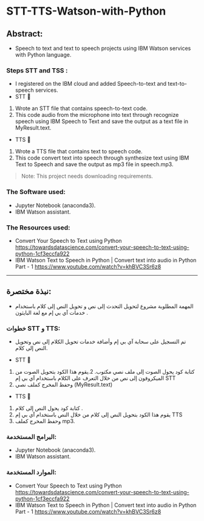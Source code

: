 # STT-TTS-Watson-with-Python 

## Abstract:

* Speech to text and text to speech projects using IBM Watson services with Python language.

### Steps STT and TSS :
* I registered on the IBM cloud and added Speech-to-text and text-to-speech services.
* STT 🔢 
1. Wrote an STT file that contains speech-to-text code.
2. This code audio from the microphone into text through recognize speech using IBM Speech to Text and save the output as a text file in MyResult.text. 

* TTS 🔢 
1. Wrote a TTS file that contains text to speech code.
2. This code convert text into speech through synthesize text using IBM Text to Speech and save the output as mp3 file in speech.mp3.
 
> Note: This project needs downloading requirements.

### The Software used:
* Jupyter Notebook (anaconda3).
* IBM Watson assistant.

### The Resources used:
 * Convert Your Speech to Text using Python https://towardsdatascience.com/convert-your-speech-to-text-using-python-1cf3eccfa922
* IBM Watson Text to Speech in Python | Convert text into audio in Python Part - 1 https://www.youtube.com/watch?v=khBVC3Sr6z8


***

## نبذة مختصرة:

* المهمة المطلوبة مشروع لتحويل التحدث إلى نص و تحويل النص إلى كلام باستخدام خدمات آي بي إم مع لغة البايثون .

### خطوات STT و TTS:

* تم التسجيل على سحابة آي بي إم وأضافة خدمات تحويل الكلام إلى نص وتحويل النص إلى كلام.

* STT 🔢 
1. كتابة كود يحول الصوت إلى ملف نصي مكتوب.
2.يقوم هذا الكود بتحويل الصوت من الميكروفون إلى نص من خلال التعرف على الكلام باستخدام آي بي إم STT
3. وحفظ المخرج كملف نصي (MyResult.text)

* TTS 🔢 
1. كتابة كود يحول النص إلى كلام .
2. يقوم هذا الكود بتحويل النص إلى كلام من خلال النص باستخدام آي بي إم TTS
3. وحفظ المخرج كملف mp3.

### البرامج المستخدمة:

* Jupyter Notebook (anaconda3).
* IBM Watson assistant.

 ### الموارد المستخدمة:

 * Convert Your Speech to Text using Python https://towardsdatascience.com/convert-your-speech-to-text-using-python-1cf3eccfa922
* IBM Watson Text to Speech in Python | Convert text into audio in Python Part - 1 https://www.youtube.com/watch?v=khBVC3Sr6z8
